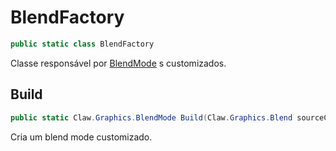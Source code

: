 # BlendFactory
```csharp
public static class BlendFactory
```
Classe responsável por [BlendMode](/API/Claw/Graphics/BlendMode#BlendMode) s customizados.<br />
## Build
```csharp
public static Claw.Graphics.BlendMode Build(Claw.Graphics.Blend sourceColor, Claw.Graphics.Blend destinationColor, Claw.Graphics.BlendFunction colorFunction, Claw.Graphics.Blend sourceAlpha, Claw.Graphics.Blend destinationAlpha, Claw.Graphics.BlendFunction alphaFunction) { }
```
Cria um blend mode customizado.<br />
